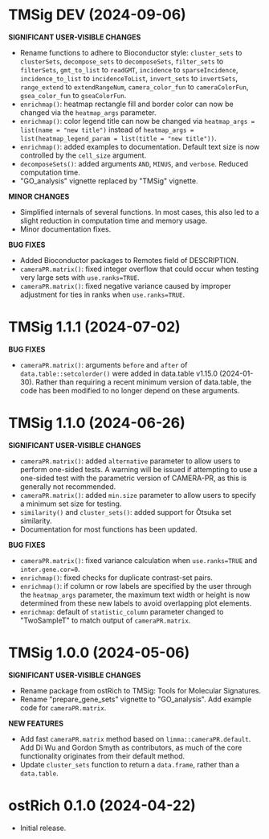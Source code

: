 # TMSig DEV (2024-09-06)

**SIGNIFICANT USER-VISIBLE CHANGES**

- Rename functions to adhere to Bioconductor style: `cluster_sets` to `clusterSets`, `decompose_sets` to `decomposeSets`, `filter_sets` to `filterSets`, `gmt_to_list` to `readGMT`, `incidence` to `sparseIncidence`, `incidence_to_list` to `incidenceToList`, `invert_sets` to `invertSets`, `range_extend` to `extendRangeNum`, `camera_color_fun` to `cameraColorFun`, `gsea_color_fun` to `gseaColorFun`.
- `enrichmap()`: heatmap rectangle fill and border color can now be changed via the `heatmap_args` parameter. 
- `enrichmap()`: color legend title can now be changed via `heatmap_args = list(name = "new title")` instead of `heatmap_args = list(heatmap_legend_param = list(title = "new title"))`. 
- `enrichmap()`: added examples to documentation. Default text size is now controlled by the `cell_size` argument.
- `decomposeSets()`: added arguments `AND`, `MINUS`, and `verbose`. Reduced computation time.
- "GO_analysis" vignette replaced by "TMSig" vignette.

**MINOR CHANGES**

- Simplified internals of several functions. In most cases, this also led to a slight reduction in computation time and memory usage.
- Minor documentation fixes.

**BUG FIXES**

- Added Bioconductor packages to Remotes field of DESCRIPTION.
- `cameraPR.matrix()`: fixed integer overflow that could occur when testing very large sets with `use.ranks=TRUE`. 
- `cameraPR.matrix()`: fixed negative variance caused by improper adjustment for ties in ranks when `use.ranks=TRUE`.


# TMSig 1.1.1 (2024-07-02)

**BUG FIXES**

- `cameraPR.matrix()`: arguments `before` and `after` of `data.table::setcolorder()` were added in data.table v1.15.0 (2024-01-30). Rather than requiring a recent minimum version of data.table, the code has been modified to no longer depend on these arguments.


# TMSig 1.1.0 (2024-06-26)

**SIGNIFICANT USER-VISIBLE CHANGES**

- `cameraPR.matrix()`: added `alternative` parameter to allow users to perform one-sided tests. A warning will be issued if attempting to use a one-sided test with the parametric version of CAMERA-PR, as this is generally not recommended.
- `cameraPR.matrix()`: added `min.size` parameter to allow users to specify a minimum set size for testing.
- `similarity()` and `cluster_sets()`: added support for Ōtsuka set similarity.
- Documentation for most functions has been updated.

**BUG FIXES**

- `cameraPR.matrix()`: fixed variance calculation when `use.ranks=TRUE` and `inter.gene.cor=0`.
- `enrichmap()`: fixed checks for duplicate contrast-set pairs. 
- `enrichmap()`: if column or row labels are specified by the user through the `heatmap_args` parameter, the maximum text width or height is now determined from these new labels to avoid overlapping plot elements.
- `enrichmap`: default of `statistic_column` parameter changed to "TwoSampleT" to match output of `cameraPR.matrix`.


# TMSig 1.0.0 (2024-05-06)

**SIGNIFICANT USER-VISIBLE CHANGES**

- Rename package from ostRich to TMSig: Tools for Molecular Signatures.
- Rename "prepare_gene_sets" vignette to "GO_analysis". Add example code for `cameraPR.matrix`.

**NEW FEATURES**

- Add fast `cameraPR.matrix` method based on `limma::cameraPR.default`. Add Di Wu and Gordon Smyth as contributors, as much of the core functionality originates from their default method.
- Update `cluster_sets` function to return a `data.frame`, rather than a `data.table`.


# ostRich 0.1.0 (2024-04-22)

- Initial release.

